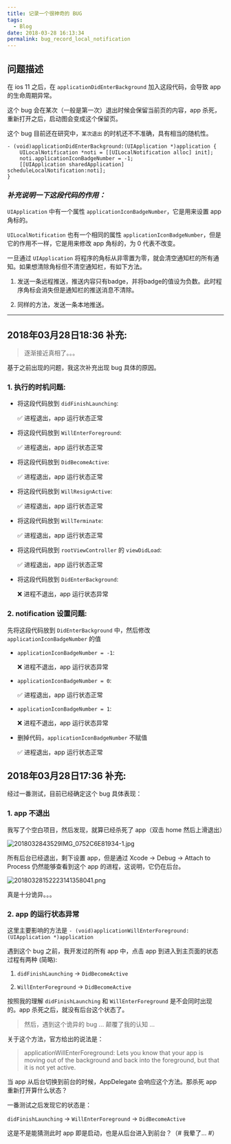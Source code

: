 ```yaml
---
title: 记录一个很神奇的 BUG
tags:
  - Blog
date: 2018-03-28 16:13:34
permalink: bug_record_local_notification
---
```


## 问题描述

在 ios 11 之后，在 `applicationDidEnterBackground` 加入这段代码，会导致 app 的生命周期异常。

这个 bug 会在某次（一般是第一次）退出时候会保留当前页的内容，app 杀死，重新打开之后，启动图会变成这个保留页。

这个 bug 目前还在研究中，`某次退出` 的时机还不不准确，具有相当的随机性。 

```objc
- (void)applicationDidEnterBackground:(UIApplication *)application {
    UILocalNotification *noti = [[UILocalNotification alloc] init];
    noti.applicationIconBadgeNumber = -1;
    [[UIApplication sharedApplication] scheduleLocalNotification:noti];
}
```

### *补充说明一下这段代码的作用：*

`UIApplication` 中有一个属性 `applicationIconBadgeNumber`，它是用来设置 app 角标的。

`UILocalNotification` 也有一个相同的属性 `applicationIconBadgeNumber`，但是它的作用不一样，它是用来修改 app 角标的，为 0 代表不改变。

一旦通过 `UIApplication` 将程序的角标从非零置为零，就会清空通知栏的所有通知。如果想清除角标但不清空通知栏，有如下方法。


1. 发送一条远程推送，推送内容只有badge，并将badge的值设为负数。此时程序角标会消失但是通知栏的推送消息不清除。

2. 同样的方法，发送一条本地推送。

---

## 2018年03月28日18:36 补充:

> 逐渐接近真相了。。。

基于之前出现的问题，我这次补充出现 bug 具体的原因。

### 1. 执行的时机问题:

- 将这段代码放到 `didFinishLaunching`: 

    ✅ 进程退出，app 运行状态正常

- 将这段代码放到 `WillEnterForeground`: 

    ✅ 进程退出，app 运行状态正常
    
- 将这段代码放到 `DidBecomeActive`: 

    ✅ 进程退出，app 运行状态正常
    
- 将这段代码放到 `WillResignActive`: 

    ✅ 进程退出，app 运行状态正常
    
- 将这段代码放到 `WillTerminate`: 

    ✅ 进程退出，app 运行状态正常
    
- 将这段代码放到 `rootViewController` 的 `viewDidLoad`: 

    ✅ 进程退出，app 运行状态正常

- 将这段代码放到 `DidEnterBackground`: 

    ❌ 进程不退出，app 运行状态异常

### 2. notification 设置问题:

先将这段代码放到 `DidEnterBackground` 中，然后修改 `applicationIconBadgeNumber` 的值

- `applicationIconBadgeNumber = -1`:
    
    ❌ 进程不退出，app 运行状态异常
    
- `applicationIconBadgeNumber = 0`:

    ✅ 进程退出，app 运行状态正常
    
- `applicationIconBadgeNumber = 1`:
    
    ❌ 进程不退出，app 运行状态异常
    
- 删掉代码，`applicationIconBadgeNumber` 不赋值

    ✅ 进程退出，app 运行状态正常
    


## 2018年03月28日17:36 补充:

经过一番测试，目前已经确定这个 bug 具体表现：
    
### 1. app 不退出
    
我写了个空白项目，然后发现，就算已经杀死了 app（双击 home 然后上滑退出）

![2018032843529IMG_0752C6E81934-1.jpg](http://storage.laizw.cn/image/upi/2018032843529IMG_0752C6E81934-1.jpg-watermark)
    
所有后台已经退出，剩下设置 app，但是通过 Xcode -> Debug -> Attach to Process 仍然能够查看到这个 app 的进程，这说明，它仍在后台。
    
![20180328152223141358041.png](http://storage.laizw.cn/image/upi/20180328152223141358041.png-watermark)
    
真是十分诡异。。。
    
### 2. app 的运行状态异常
    
这里主要影响的方法是 `- (void)applicationWillEnterForeground:(UIApplication *)application`
    
遇到这个 bug 之前，我开发过的所有 app 中，点击 app 到进入到主页面的状态过程有两种 (简略):

1. `didFinishLaunching` -> `DidBecomeActive`

2. `WillEnterForeground` -> `DidBecomeActive`

按照我的理解 `didFinishLaunching` 和 `WillEnterForeground` 是不会同时出现的。app 杀死之后，就没有后台这个状态了。

> 然后，遇到这个诡异的 bug ... 颠覆了我的认知 ...
    
关于这个方法，官方给出的说法是：

> applicationWillEnterForeground: Lets you know that your app is moving out of the background and back into the foreground, but that it is not yet active.
    
当 app 从后台切换到前台的时候，AppDelegate 会响应这个方法。那杀死 app 重新打开算什么状态？
    
一番测试之后发现它的状态是：

`didFinishLaunching` -> `WillEnterForeground` -> `DidBecomeActive` 

这是不是能猜测此时 app 即是启动，也是从后台进入到前台？（# 我晕了... #）




